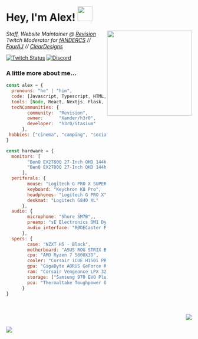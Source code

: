 <h1> Hey, I'm Alex! <img src="https://cdn.discordapp.com/emojis/950042987889561610.webp" width="40"></h1>
<img align='right' src="https://i.imgur.com/mBtjO7J.png" width="230">
<p>
	<em>
	Staff, Website Maintainer @ <a href="https://revi.cc/">Revision</a><br>
	Twitch Moderator for <a href="https://twitch.tv/fANDERCS/">fANDERCS</a> // <a href="https://twitch.tv/FourAJ/">FourAJ</a> // <a href="https://twitch.tv/ClearDesigns/">ClearDesigns</a><br>
	</em>
</p>


[![Twitch Status](https://img.shields.io/twitch/status/morfixx?color=8e42fe&label=MORFIXX&logo=twitch&logoColor=fff&style=for-the-badge)](https://twitch.tv/morfixx)
[![Discord](https://img.shields.io/discord/619835916139364383?label=Revision%20&logo=discord&logoColor=fff&style=for-the-badge)](https://discord.gg/962y4pU)



### A little more about me...  

```javascript
const alex = {
  pronouns: "he" | "him",
  code: [Javascript, Typescript, HTML, CSS, Python, Go, Bash],
  tools: [Node, React, Nextjs, Flask, Tailwind, Docker],
  techCommunities: {
		community:	"Revision",
		owner:		"Xander/h3r0",
		developer: 	"h3r0/Stasium"
	  },
 hobbies: ["cinema", "camping", "socialising", "extreme sports"]
}

const hardware = {
  monitors: [
		"BenQ EX2780Q 27-Inch QHD 144hz", 
		"BenQ EX2780Q 27-Inch QHD 144hz"
      ],
  periferals: {
		mouse: "Logitech G PRO X SUPERLIGHT",
		keyboard: "Keychron K8 Pro",
		headphones: "Logitech G PRO X",
		deskmat: "Logitech G840 XL"
	  },
  audio: {
		microphone: "Shure SM7B",,
		preamp: "sE Electronics DM1 Dynamite",
		audio_interface: "RØDECaster Pro"
	  },
  specs: {
		case: "NZXT H5 - Black",
		motherboard: "ASUS ROG STRIX B550-F GAMING",
		cpu: "AMD Ryzen 7 5800X3D",
		cooler: "Corsair iCUE H150i PRO XT RGB",
		gpu: "GigaByte AORUS GeForce RTX 3070 MASTER 8GB",
		ram: "Corsair Vengeance LPX 32GB 2x16GB 3200MHz",
		storage: ["Samsung 970 EVO Plus 2 TB", "Samsung 980 500 GB"],
		pcu: "Thermaltake Toughpower GF1 PE 850W 80+ Gold"
	  }
}
```
<br>
<br>
<img align="right" src="https://morfixx-stats.vercel.app/api/top-langs/?username=nahsystemu&bg_color=0a0e12&border_color=30363d&theme=gotham">
<br>
<br>
<img align="left" src="https://morfixx-stats.vercel.app/api?username=nahsystemu&bg_color=0a0e12&border_color=30363d&show_icons=true&theme=gotham">
<br>
